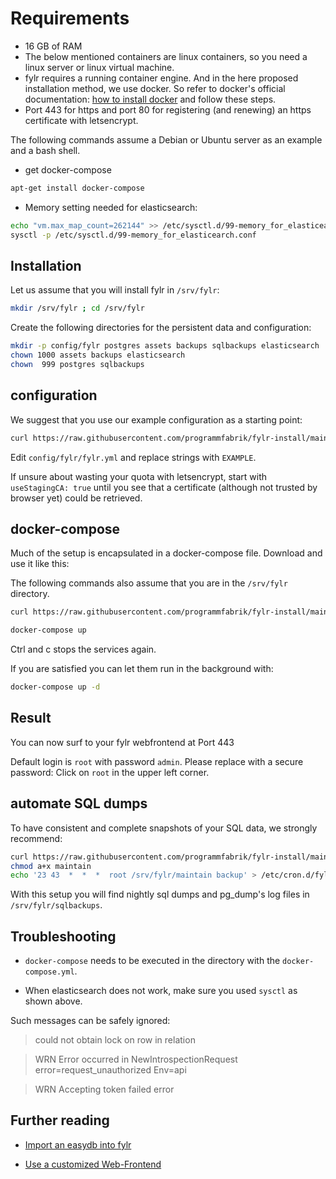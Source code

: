 # Requirements

* 16 GB of RAM
* The below mentioned containers are linux containers, so you need a linux server or linux virtual machine.
* fylr requires a running container engine. And in the here proposed installation method, we use docker. So refer to docker's official documentation: [how to install docker](https://docs.docker.com/engine/install/) and follow these steps.
* Port 443 for https and port 80 for registering (and renewing) an https certificate with letsencrypt.

The following commands assume a Debian or Ubuntu server as an example and a bash shell.

* get docker-compose

```bash
apt-get install docker-compose
```

* Memory setting needed for elasticsearch:

```bash
echo "vm.max_map_count=262144" >> /etc/sysctl.d/99-memory_for_elasticearch.conf
sysctl -p /etc/sysctl.d/99-memory_for_elasticearch.conf
```

## Installation

Let us assume that you will install fylr in `/srv/fylr`:

```bash
mkdir /srv/fylr ; cd /srv/fylr
```

Create the following directories for the persistent data and configuration:

```bash
mkdir -p config/fylr postgres assets backups sqlbackups elasticsearch
chown 1000 assets backups elasticsearch
chown  999 postgres sqlbackups
```

## configuration

We suggest that you use our example configuration as a starting point:

```bash
curl https://raw.githubusercontent.com/programmfabrik/fylr-install/main/docker/config/fylr/fylr.yml -o config/fylr/fylr.yml
```

Edit `config/fylr/fylr.yml` and replace strings with `EXAMPLE`.

If unsure about wasting your quota with letsencrypt, start with `useStagingCA: true` until you see that a certificate (although not trusted by browser yet) could be retrieved.

## docker-compose

Much of the setup is encapsulated in a docker-compose file. Download and use it like this:

The following commands also assume that you are in the `/srv/fylr` directory.

```bash
curl https://raw.githubusercontent.com/programmfabrik/fylr-install/main/docker/docker-compose.yml -o docker-compose.yml

docker-compose up
```

Ctrl and c stops the services again.

If you are satisfied you can let them run in the background with:

```bash
docker-compose up -d
```

## Result

You can now surf to your fylr webfrontend at Port 443

Default login is `root` with password `admin`. Please replace with a secure password: Click on `root` in the upper left corner.

## automate SQL dumps

To have consistent and complete snapshots of your SQL data, we strongly recommend:

```bash
curl https://raw.githubusercontent.com/programmfabrik/fylr-install/main/docker/maintain -o maintain
chmod a+x maintain
echo '23 43  *  *  *  root /srv/fylr/maintain backup' > /etc/cron.d/fylr-sql-backup
```

With this setup you will find nightly sql dumps and pg_dump's log files in `/srv/fylr/sqlbackups`.

## Troubleshooting

* `docker-compose` needs to be executed in the directory with the `docker-compose.yml`.

* When elasticsearch does not work, make sure you used `sysctl` as shown above.

Such messages can be safely ignored:
> could not obtain lock on row in relation

> WRN Error occurred in NewIntrospectionRequest error=request_unauthorized Env=api

> WRN Accepting token failed error

## Further reading

* [Import an easydb into fylr](../customization/restore-easydb5.md)

* [Use a customized Web-Frontend](../customization/webfrontend.md)

